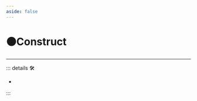 ```yaml
---
aside: false
---
```

# 🟠<motor>Construct</motor>

---

<!-- =================================================== -->
<!-- =================================================== -->
<!-- =================================================== -->
<!-- =================================================== -->
<!-- =================================================== -->
::: details 🛠

-

:::
